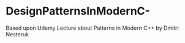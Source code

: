 # DesignPatternsInModernC-
Based upon Udemy Lecture about Patterns in Modern C++ by Dmitri Nesteruk
